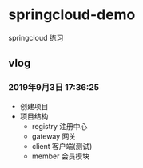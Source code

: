 # springcloud-demo
springcloud 练习
## vlog
### 2019年9月3日 17:36:25
- 创建项目
- 项目结构
  - registry 注册中心
  - gateway 网关
  - client 客户端(测试)
  - member 会员模块
